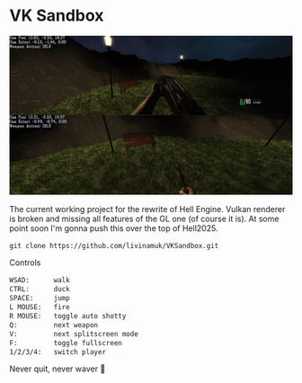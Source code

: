 ﻿# VK Sandbox 

![Screenshot](screen.jpg)

The current working project for the rewrite of Hell Engine. Vulkan renderer is broken and missing all features of the GL one (of course it is). At some point soon I'm gonna push this over the top of Hell2025.

```
git clone https://github.com/livinamuk/VKSandbox.git
```

Controls

```
WSAD:      walk
CTRL:      duck
SPACE:     jump
L MOUSE:   fire 
R MOUSE:   toggle auto shotty
Q:         next weapon
V:         next splitscreen mode
F:         toggle fullscreen
1/2/3/4:   switch player
```

Never quit, never waver 🌹
